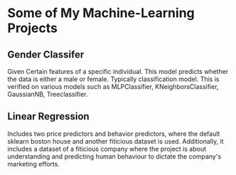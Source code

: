 # Some of My Machine-Learning Projects

## Gender Classifer 
Given Certain features of a specific individual. This model predicts whether the data is either a male or female. Typically classification model. This is verified on various models such as MLPClassifier, KNeighborsClassifier, GaussianNB, Treeclassifier.

## Linear Regression 
Includes two price predictors and behavior predictors, where the default sklearn boston house and another fiticious dataset is used. Additionally, it includes a dataset of a fiticious company where the project is about understanding and predicting human behaviour to dictate the company's marketing efforts. 
